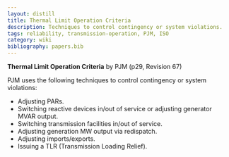 ```yaml
---
layout: distill
title: Thermal Limit Operation Criteria
description: Techniques to control contingency or system violations.
tags: reliability, transmission-operation, PJM, ISO
category: wiki
bibliography: papers.bib
---
```


**Thermal Limit Operation Criteria** by PJM <d-cite key="pjm2024m3"></d-cite> (p29, Revision 67)

PJM uses the following techniques to control contingency or system violations:

- Adjusting PARs.
- Switching reactive devices in/out of service or adjusting generator MVAR output.
- Switching transmission facilities in/out of service.
- Adjusting generation MW output via redispatch.
- Adjusting imports/exports.
- Issuing a TLR (Transmission Loading Relief).
